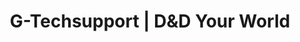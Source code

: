 ---
title: "G-Techsupport | D&D Your World"
url: /matagalpa/g-techsupport-dyd-your-world/
shop: ordenador
---